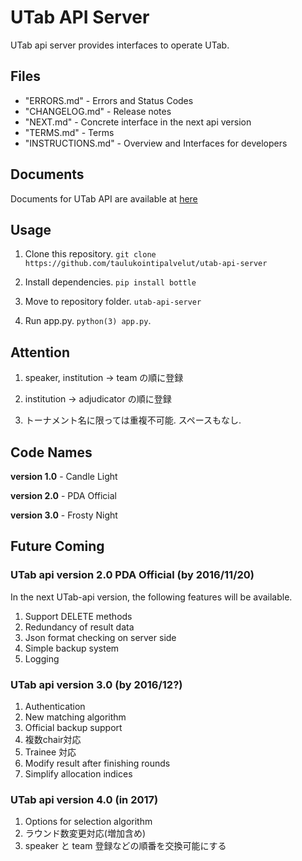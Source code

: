 # UTab API Server

UTab api server provides interfaces to operate UTab.

## Files

 + "ERRORS.md" - Errors and Status Codes
 + "CHANGELOG.md" - Release notes
 + "NEXT.md" - Concrete interface in the next api version
 + "TERMS.md" - Terms
 + "INSTRUCTIONS.md" - Overview and Interfaces for developers

## Documents

Documents for UTab API are available at [here](http://UTab-api-server.readthedocs.io/en/latest/)

## Usage

1. Clone this repository. `git clone https://github.com/taulukointipalvelut/utab-api-server`

2. Install dependencies. `pip install bottle`

3. Move to repository folder. `utab-api-server`

4. Run app.py. `python(3) app.py`.

## Attention

1. speaker, institution -> team の順に登録

1. institution -> adjudicator の順に登録

1. トーナメント名に限っては重複不可能. スペースもなし.

## Code Names

**version 1.0** - Candle Light

**version 2.0** - PDA Official

**version 3.0** - Frosty Night

## Future Coming

### UTab api version 2.0 PDA Official (by 2016/11/20)

In the next UTab-api version, the following features will be available.

1. Support DELETE methods
1. Redundancy of result data
1. Json format checking on server side
1. Simple backup system
1. Logging

### UTab api version 3.0 (by 2016/12?)

1. Authentication
1. New matching algorithm
1. Official backup support
1. 複数chair対応
1. Trainee 対応
1. Modify result after finishing rounds
1. Simplify allocation indices

### UTab api version 4.0 (in 2017)

1. Options for selection algorithm
1. ラウンド数変更対応(増加含め)
1. speaker と team 登録などの順番を交換可能にする
